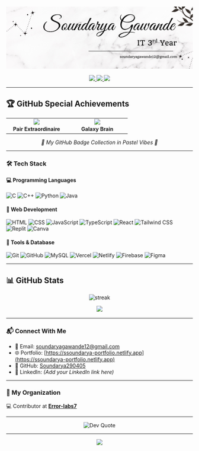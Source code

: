![Banner](https://github.com/yogendra-08/super-duper/blob/main/HER.png?raw=true)

<p align="center">
  <a href="mailto:soundaryagawande12@gmail.com">
    <img src="https://skillicons.dev/icons?i=gmail&theme=light" width="50" />
  </a>
  <a href="https://ssoundarya-portfolio.netlify.app/">
    <img src="https://skillicons.dev/icons?i=vercel&theme=light" width="50" />
  </a>
  <a href="https://github.com/soundarya290405">
    <img src="https://skillicons.dev/icons?i=github&theme=light" width="50" />
  </a>
</p>

---

## 🏆 GitHub Special Achievements  

<p align="center">
  <table>
    <tr>
      <td align="center" width="150">
        <img src="https://github.githubassets.com/images/modules/profile/achievements/pair-extraordinaire-default.png" width="100"/><br/>
        <b>Pair Extraordinaire</b>
      </td>
      <td align="center" width="150">
        <img src="https://github.githubassets.com/images/modules/profile/achievements/galaxy-brain-default.png" width="100"/><br/>
        <b>Galaxy Brain</b>
      </td>
    </tr>
  </table>
</p>

<p align="center"><i>🌈 My GitHub Badge Collection in Pastel Vibes 🌈</i></p>

---

### 🛠 Tech Stack  

#### 💻 Programming Languages  
<p align="left">
  <img src="https://skillicons.dev/icons?i=c&theme=light" height="55" alt="C"/>  
  <img src="https://skillicons.dev/icons?i=cpp&theme=light" height="55" alt="C++"/>  
  <img src="https://skillicons.dev/icons?i=python&theme=light" height="55" alt="Python"/>  
  <img src="https://skillicons.dev/icons?i=java&theme=light" height="55" alt="Java"/>  
</p>

#### 🎨 Web Development  
<p align="left">
  <img src="https://skillicons.dev/icons?i=html&theme=light" height="55" alt="HTML"/>  
  <img src="https://skillicons.dev/icons?i=css&theme=light" height="55" alt="CSS"/>  
  <img src="https://skillicons.dev/icons?i=javascript&theme=light" height="55" alt="JavaScript"/>
  <img src="https://skillicons.dev/icons?i=typescript&theme=light" height="55" alt="TypeScript"/>
  <img src="https://skillicons.dev/icons?i=react&theme=light" height="55" alt="React"/>
  <img src="https://skillicons.dev/icons?i=tailwindcss&theme=light" height="55" alt="Tailwind CSS"/> 
  <img src="https://skillicons.dev/icons?i=replit&theme=light" height="55" alt="Replit"/>  
  <img src="https://skillicons.dev/icons?i=canva&theme=light" height="55" alt="Canva"/>  
</p>

#### 🧩 Tools & Database  
<p align="left">
  <img src="https://skillicons.dev/icons?i=git&theme=light" height="55" alt="Git"/>  
  <img src="https://skillicons.dev/icons?i=github&theme=light" height="55" alt="GitHub"/>  
  <img src="https://skillicons.dev/icons?i=mysql&theme=light" height="55" alt="MySQL"/>
  <img src="https://skillicons.dev/icons?i=vercel&theme=light" height="55" alt="Vercel"/>
  <img src="https://skillicons.dev/icons?i=netlify&theme=light" height="55" alt="Netlify"/>
  <img src="https://skillicons.dev/icons?i=firebase&theme=light" height="55" alt="Firebase"/>
  <img src="https://skillicons.dev/icons?i=figma&theme=light" height="55" alt="Figma"/>  
</p>

---

## 📊 GitHub Stats

<p align="center">
  <img src="https://github-readme-streak-stats.herokuapp.com/?user=Soundarya290405&theme=calm-pink" alt="streak" />
</p>

<p align="center">
  <img src="https://github-readme-stats.vercel.app/api?username=Soundarya290405&show_icons=true&theme=calm_pink&hide_border=true&title_color=ffb6c1&icon_color=fabedc&text_color=666666&bg_color=fafafa"/>
</p>

---

### 📬 Connect With Me  

- 📧 Email: [soundaryagawande12@gmail.com](mailto:soundaryagawande12@gmail.com)  
- 🌐 Portfolio: [https://ssoundarya-portfolio.netlify.app](https://ssoundarya-portfolio.netlify.app)  
- 🔗 GitHub: [Soundarya290405](https://github.com/Soundarya290405)  
- 💼 LinkedIn: *(Add your LinkedIn link here)*  

---

### 🏢 My Organization  

💻 Contributor at **[Error-labs7](https://github.com/Error-labs7)**  

---

<p align="center">
  <img src="https://quotes-github-readme.vercel.app/api?type=horizontal&theme=calm" alt="Dev Quote"/>
</p>

---

<p align="center">
  <img src="https://capsule-render.vercel.app/api?type=waving&color=0:ffb6c1,100:ffd1dc&height=120&section=footer"/>
</p>
